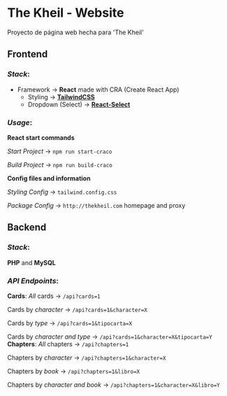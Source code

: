 # The Kheil - Website 
Proyecto de página web hecha para 'The Kheil'

## Frontend
### *Stack*:
 - Framework -> **React** made with CRA (Create React App)
	 - Styling -> **[TailwindCSS](https://tailwindcss.com/)**
	 - Dropdown (Select) -> **[React-Select](https://react-select.com/)** 

### *Usage*:
**React start commands**

*Start Project* -> `npm run start-craco`

*Build Project* -> `npm run build-craco` 

**Config files and information**

*Styling Config* -> `tailwind.config.css` 

*Package Config* -> `http://thekheil.com` homepage and proxy 
	 
## Backend
### *Stack*:
**PHP** and **MySQL**

### *API Endpoints*:
**Cards**:
*All* cards -> `/api?cards=1`

Cards by *character* -> `/api?cards=1&character=X`

Cards by *type* -> `/api?cards=1&tipocarta=X`

Cards by *character and type* -> `/api?cards=1&character=X&tipocarta=Y`
**Chapters**:
*All* chapters -> `/api?chapters=1`

Chapters by *character* -> `/api?chapters=1&character=X`

Chapters by *book* -> `/api?chapters=1&libro=X`

Chapters by *character and book* -> `/api?chapters=1&character=X&libro=Y`